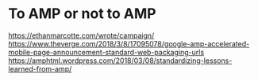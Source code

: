 # To AMP or not to AMP

https://ethanmarcotte.com/wrote/campaign/
https://www.theverge.com/2018/3/8/17095078/google-amp-accelerated-mobile-page-announcement-standard-web-packaging-urls
https://amphtml.wordpress.com/2018/03/08/standardizing-lessons-learned-from-amp/
